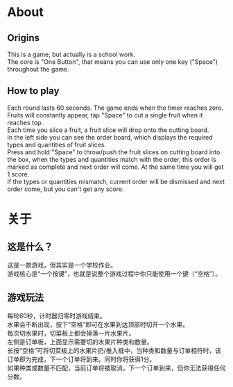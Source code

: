 # About
## Origins
This is a game, but actually is a school work.  
The core is "One Button", that means you can use only one key ("Space") throughout the game.  

## How to play
Each round lasts 60 seconds. The game ends when the timer reaches zero.  
Fruits will constantly appear, tap "Space" to cut a single fruit when it reaches top.  
Each time you slice a fruit, a fruit slice will drop onto the cutting board.  
In the left side you can see the order board, which displays the required types and quantities of fruit slices.  
Press and hold "Space" to throw/push the fruit slices on cutting board into the box, when the types and quantities match with the order, this order is marked as complete and next order will come. At the same time you will get 1 score.  
If the types or quantities mismatch, current order will be dismissed and next order come, but you can't get any score.  

# 关于
## 这是什么？
这是一款游戏，但其实是一个学校作业。  
游戏核心是“一个按键”，也就是说整个游戏过程中你只能使用一个键（“空格”）。  

## 游戏玩法
每轮60秒，计时器归零时游戏结束。  
水果会不断出现，按下“空格”即可在水果到达顶部时切开一个水果。  
每次切水果时，切菜板上都会掉落一片水果片。  
左侧是订单板，上面显示需要切的水果片种类和数量。  
长按“空格”可将切菜板上的水果片扔/推入框中，当种类和数量与订单相符时，该订单即为完成，下一个订单将到来。同时你将获得1分。  
如果种类或数量不匹配，当前订单将被取消，下一个订单到来，但你无法获得任何分数。  
